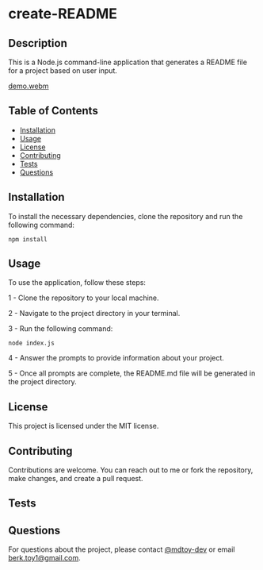 
  # create-README

  ## Description
  This is a Node.js command-line application that generates a README file for a project based on user input.
  
  [demo.webm](https://github.com/mdtoy-dev/create-README/assets/63880442/fb775e0c-8d14-48a6-bd31-bb2afa1290b4)

  
  ## Table of Contents
  - [Installation](#installation)
  - [Usage](#usage)
  - [License](#license)
  - [Contributing](#contributing)
  - [Tests](#tests)
  - [Questions](#questions)
  
  ## Installation
  To install the necessary dependencies, clone the repository and run the following command:

  ```
  npm install
  ```
  
  ## Usage
  To use the application, follow these steps:

  1 - Clone the repository to your local machine.

  2 - Navigate to the project directory in your terminal.

  3 - Run the following command:

  ```
  node index.js
  ```
  4 - Answer the prompts to provide information about your project.

  5 - Once all prompts are complete, the README.md file will be generated in the project directory.
  
  ## License
  This project is licensed under the MIT license.
  
  ## Contributing
  Contributions are welcome. You can reach out to me or fork the repository, make changes, and create a pull request.
  
  ## Tests
  
  
  ## Questions
  For questions about the project, please contact [@mdtoy-dev](https://github.com/mdtoy-dev) or email berk.toy1@gmail.com.
